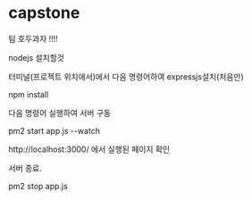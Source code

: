 # capstone

팀 호두과자 !!!!

nodejs 설치할것

터미널(프로젝트 위치에서)에서 다음 명령어하여 expressjs설치(처음만)

npm install

다음 명령어 실행하여 서버 구동

pm2 start app.js --watch

http://localhost:3000/
에서 실행된 페이지 확인

서버 종료.

pm2 stop app.js
